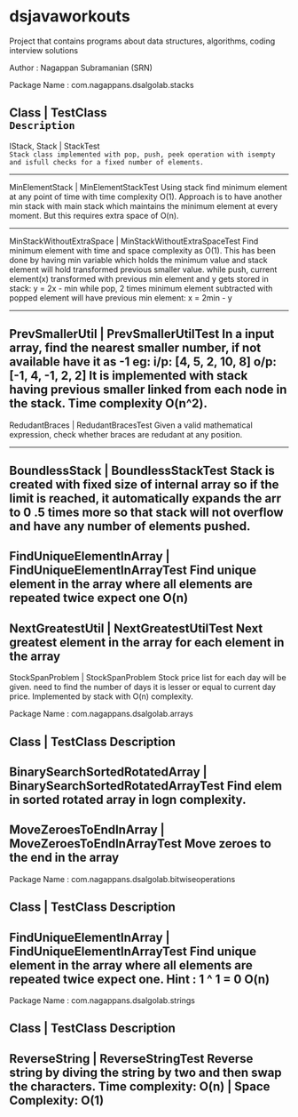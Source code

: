 ﻿# dsjavaworkouts
Project that contains programs about data structures, algorithms, coding interview solutions

Author : Nagappan Subramanian (SRN)

Package Name : com.nagappans.dsalgolab.stacks

Class                           | TestClass     
`Description`
---------------------------------------------------------------
IStack, Stack                   | StackTest     
`Stack class implemented with pop, push, peek operation with isempty and isfull checks for a fixed number of elements.`
    
---------------------------------------------------------------
MinElementStack                 | MinElementStackTest
    Using stack find minimum element at any point of time with time complexity O(1). Approach is to have another min stack with main stack
    which maintains the minimum element at every moment. But this requires extra space of O(n).

---------------------------------------------------------------
MinStackWithoutExtraSpace       | MinStackWithoutExtraSpaceTest
    Find minimum element with time and space complexity as O(1). This has been done by having min variable which holds
    the minimum value and stack element will hold transformed previous smaller value.
    while push, current element(x) transformed with previous min element and y gets stored in stack: y = 2x - min
    while pop, 2 times minimum element subtracted with popped element will have previous min element:    x = 2min - y

------------------------------------------------------------------
PrevSmallerUtil                 | PrevSmallerUtilTest
    In a input array, find the nearest smaller number, if not available have it as -1
        eg: i/p: [4, 5, 2, 10, 8]
            o/p: [-1, 4, -1, 2, 2]
    It is implemented with stack having previous smaller linked from each node in the stack. Time complexity O(n^2).
------------------------------------------------------------------
RedudantBraces                  | RedudantBracesTest
    Given a valid mathematical expression, check whether braces are redudant at any position.

------------------------------------------------------------------
BoundlessStack                  | BoundlessStackTest
    Stack is created with fixed size of internal array so if the limit is reached, it automatically expands the arr to 0
    .5 times more so that stack will not overflow and have any number of elements pushed.
------------------------------------------------------------------
FindUniqueElementInArray        | FindUniqueElementInArrayTest
    Find unique element in the array where all elements are repeated twice expect one
    O(n)
------------------------------------------------------------------
NextGreatestUtil | NextGreatestUtilTest
    Next greatest element in the array for each element in the array
------------------------------------------------------------------
StockSpanProblem | StockSpanProblem
    Stock price list for each day will be given. need to find the number of days it is lesser or equal to current day
    price. Implemented by stack with O(n) complexity.


Package Name : com.nagappans.dsalgolab.arrays

Class                           | TestClass
    Description
---------------------------------------------------------------
BinarySearchSortedRotatedArray  | BinarySearchSortedRotatedArrayTest
    Find elem in sorted rotated array  in logn complexity.
------------------------------------------------------------------
MoveZeroesToEndInArray | MoveZeroesToEndInArrayTest
    Move zeroes to the end in the array
------------------------------------------------------------------

Package Name : com.nagappans.dsalgolab.bitwiseoperations

Class                           | TestClass
    Description
---------------------------------------------------------------
FindUniqueElementInArray        | FindUniqueElementInArrayTest
    Find unique element in the array where all elements are repeated twice expect one.
    Hint : 1 ^ 1 = 0
    O(n)
------------------------------------------------------------------

Package Name : com.nagappans.dsalgolab.strings

Class                           | TestClass
    Description
---------------------------------------------------------------
ReverseString        | ReverseStringTest
    Reverse string by diving the string by two and then swap the characters.
    Time complexity: O(n)  | Space Complexity: O(1)
------------------------------------------------------------------







